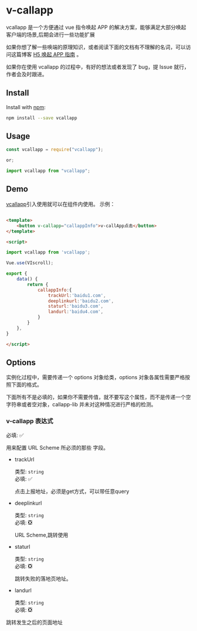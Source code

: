 # v-callapp

vcallapp 是一个方便通过 vue 指令唤起 APP 的解决方案，能够满足大部分唤起客户端的场景,后期会进行一些功能扩展

如果你想了解一些唤端的原理知识，或者阅读下面的文档有不理解的名词，可以访问这篇博客 [H5 唤起 APP 指南](https://suanmei.github.io/2018/08/23/h5_call_app/) 。

如果你在使用 vcallapp 的过程中，有好的想法或者发现了 bug，提 Issue 就行，作者会及时跟进。

## Install

Install with [npm](https://www.npmjs.com/):

```sh
npm install --save vcallapp
```

## Usage

```js
const vcallapp = require("vcallapp");

or;

import vcallapp from "vcallapp";
```

## Demo

[vcallapp]()引入使用就可以在组件内使用。
示例：

```HTML

<template>
    <button v-callapp="callappInfo">v-callApp点击</button>
</template>

<script>

import vcallapp from 'vcallapp';

Vue.use(VIscroll);

export {
    data() {
        return {
            callappInfo:{
                trackUrl:'baidu1.com',
                deeplinkurl:'baidu2.com',
                staturl:'baidu3.com',
                landurl:'baidu4.com',
            }
        }
    },
}

</script>
```


## Options

实例化过程中，需要传递一个 options 对象给类，options 对象各属性需要严格按照下面的格式。

下面所有不是必填的，如果你不需要传值，就不要写这个属性，而不是传递一个空字符串或者空对象，callapp-lib 并未对这种情况进行严格的检测。

### v-callapp 表达式

必填: ✅

用来配置 URL Scheme 所必须的那些  字段。

- trackUrl

  类型: `string`  
  必填: ✅

  点击上报地址，必须是get方式，可以带任意query

- deeplinkurl

  类型: `string`  
  必填: ❎

  URL Scheme,跳转使用
- staturl

  类型: `string`  
  必填: ❎

  跳转失败的落地页地址。
- landurl

  类型: `string`  
  必填: ❎

 跳转发生之后的页面地址
